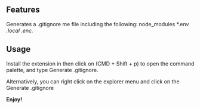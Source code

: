 ## Features

Generates a .gitignore me file including the following:
node_modules
*.env
*.local
.enc.*

## Usage

Install the extension in then click on (CMD + Shift + p) to open the command palette,
and type Generate .gitignore.

Alternatively, you can right click on the explorer menu and click on the Generate .gitignore

**Enjoy!**
